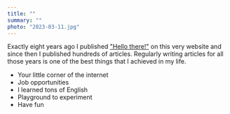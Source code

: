 ```yaml
---
title: ""
summary: ""
photo: "2023-03-11.jpg"
---
```


Exactly eight years ago I published ["Hello there!"](/hello-there/) on this very website and since then I published hundreds of articles. Regularly writing articles for all those years is one of the best things that I achieved in my life.

- Your little corner of the internet
- Job opportunities
- I learned tons of English
- Playground to experiment
- Have fun
